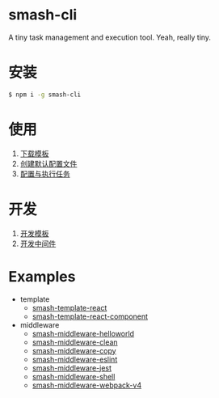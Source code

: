 # smash-cli

A tiny task management and execution tool. Yeah, really tiny.

# 安装

```bash
$ npm i -g smash-cli
```

# 使用

1. [下载模板](https://github.com/chenhaihong/smash-cli/wiki/%E4%B8%8B%E8%BD%BD%E6%A8%A1%E6%9D%BF)
1. [创建默认配置文件](https://github.com/chenhaihong/smash-cli/wiki/%E5%88%9B%E5%BB%BA%E9%BB%98%E8%AE%A4%E9%85%8D%E7%BD%AE%E6%96%87%E4%BB%B6)
1. [配置与执行任务](https://github.com/chenhaihong/smash-cli/wiki/%E9%85%8D%E7%BD%AE%E4%B8%8E%E6%89%A7%E8%A1%8C%E4%BB%BB%E5%8A%A1)

# 开发

1. [开发模板](https://github.com/chenhaihong/smash-cli/wiki/%E5%BC%80%E5%8F%91%E6%A8%A1%E6%9D%BF)
1. [开发中间件](https://github.com/chenhaihong/smash-cli/wiki/%E5%BC%80%E5%8F%91%E4%B8%AD%E9%97%B4%E4%BB%B6)

# Examples

- template
  - [smash-template-react](https://github.com/chenhaihong/smash-template-react)
  - [smash-template-react-component](https://github.com/chenhaihong/smash-template-react-component)
- middleware
  - [smash-middleware-helloworld](https://github.com/chenhaihong/smash-middleware-helloworld)
  - [smash-middleware-clean](https://github.com/chenhaihong/smash-middleware-clean)
  - [smash-middleware-copy](https://github.com/chenhaihong/smash-middleware-copy)
  - [smash-middleware-eslint](https://github.com/chenhaihong/smash-middleware-eslint)
  - [smash-middleware-jest](https://github.com/chenhaihong/smash-middleware-jest)
  - [smash-middleware-shell](https://github.com/chenhaihong/smash-middleware-shell)
  - [smash-middleware-webpack-v4](https://github.com/chenhaihong/smash-middleware-webpack-v4)
